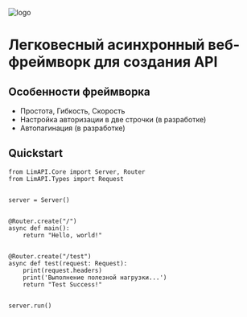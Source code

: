 ![logo](https://github.com/user-attachments/assets/136cf449-f3d3-4214-82fe-0cb8a56b0d8b)
# Легковесный асинхронный веб-фреймворк для создания API

## Особенности фреймворка
- Простота, Гибкость, Скорость
- Настройка авторизации в две строчки (в разработке)
- Автопагинация (в разработке)

## Quickstart
```
from LimAPI.Core import Server, Router
from LimAPI.Types import Request


server = Server()


@Router.create("/")
async def main():
    return "Hello, world!"


@Router.create("/test")
async def test(request: Request):
    print(request.headers)
    print('Выполнение полезной нагрузки...')
    return "Test Success!"


server.run()

```